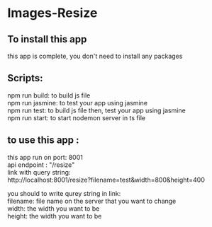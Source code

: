 # Images-Resize

## To install this app 
  this app is complete, you don't need to install any packages
## Scripts:
  npm run build: to build js file  
  npm run jasmine: to test your app using jasmine  
  npm run test: to build js file then, test your app using jasmine  
  npm run start: to start nodemon server in ts file  
## to use this app :
  this app run on port: 8001  
  api endpoint : "/resize"    
  link with query string:  
    http://localhost:8001/resize?filename=test&width=800&height=400  
  
  you should to write qurey string in link:  
    filename: file name on the server that you want to change  
    width: the width you want to be  
    height: the width you want to be  
    
  
